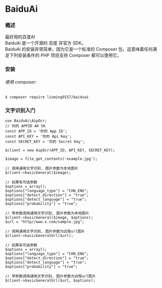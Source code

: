 # BaiduAi
### 概述
最好用的百度AI  
BaiduAi 是一个开源的 百度 非官方 SDK。  
BaiduAi 的安装非常简单，因为它是一个标准的 Composer 包，这意味着任何满足下列安装条件的 PHP 项目支持 Composer 都可以使用它。
### 安装
###### 使用 composer:
`$ composer require liuming9157/baiduai`
### 文字识别入门
```
use BaiduAi\AipOcr;
// 你的 APPID AK SK
const APP_ID = '你的 App ID';
const API_KEY = '你的 Api Key';
const SECRET_KEY = '你的 Secret Key';

$client = new AipOcr(APP_ID, API_KEY, SECRET_KEY);

$image = file_get_contents('example.jpg');

// 调用通用文字识别, 图片参数为本地图片
$client->basicGeneral($image);

// 如果有可选参数
$options = array();
$options["language_type"] = "CHN_ENG";
$options["detect_direction"] = "true";
$options["detect_language"] = "true";
$options["probability"] = "true";

// 带参数调用通用文字识别, 图片参数为本地图片
$client->basicGeneral($image, $options);
$url = "http//www.x.com/sample.jpg";

// 调用通用文字识别, 图片参数为远程url图片
$client->basicGeneralUrl($url);

// 如果有可选参数
$options = array();
$options["language_type"] = "CHN_ENG";
$options["detect_direction"] = "true";
$options["detect_language"] = "true";
$options["probability"] = "true";

// 带参数调用通用文字识别, 图片参数为远程url图片
$client->basicGeneralUrl($url, $options);
```

